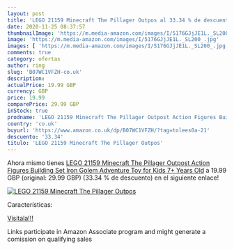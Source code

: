 ```yaml
---
layout: post
title: 'LEGO 21159 Minecraft The Pillager Outpos al 33.34 % de descuento'
date: 2020-11-25 08:37:57
thumbnailImage: 'https://m.media-amazon.com/images/I/5176GJjJE1L._SL200_.jpg'
image: 'https://m.media-amazon.com/images/I/5176GJjJE1L._SL200_.jpg'
images: [ 'https://m.media-amazon.com/images/I/5176GJjJE1L._SL200_.jpg' ]
comments: true
category: ofertas
author: ring
slug: 'B07WC1VFZH-co.uk'
description:
actualPrice: 19.99 GBP
currency: GBP
price: 19.99
comparePrice: 29.99 GBP
inStock: true
prodname: 'LEGO 21159 Minecraft The Pillager Outpost Action Figures Building Set  Iron Golem Adventure Toy for Kids 7+ Years Old'
country: 'co.uk'
buyurl: 'https://www.amazon.co.uk/dp/B07WC1VFZH/?tag=tolees0a-21'
descuento: '33.34'
titulo: 'LEGO 21159 Minecraft The Pillager Outpos'
---
```


Ahora mismo tienes [LEGO 21159 Minecraft The Pillager Outpost Action Figures Building Set  Iron Golem Adventure Toy for Kids 7+ Years Old](https://www.amazon.co.uk/dp/B07WC1VFZH/?tag=tolees0a-21) a 19.99 GBP (original: 29.99 GBP) (33.34 %  de descuento) en el siguiente enlace!

[![LEGO 21159 Minecraft The Pillager Outpos](https://m.media-amazon.com/images/I/5176GJjJE1L._SL200_.jpg)](https://www.amazon.co.uk/dp/B07WC1VFZH/?tag=tolees0a-21)

Características:


[Visítala!!!](https://www.amazon.co.uk/dp/B07WC1VFZH/?tag=tolees0a-21)

Links participate in Amazon Associate program and might generate a comission on qualifying sales
